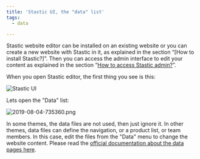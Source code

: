 ```yaml
---
title: 'Stastic UI, the "data" list'
tags:
  - data

---
```

Stastic website editor can be installed on an existing website or you can create a new website with Stastic in it, as explained in the section “[How to install Stastic?]”. Then you can access the admin interface to edit your content as explained in the section “[How to access Stastic admin?](/docs/how-to-access-stastic-admin)”.

When you open Stastic editor, the first thing you see is this:

![Stastic UI](https://www.stastic.net//assets/2019-08-03-775924.png)

Lets open the "Data" list:


![2019-08-04-735360.png](https://www.stastic.net//assets/2019-08-04-735360.png)

In some themes, the data files are not used, then just ignore it. In other themes, data files can define the navigation, or a product list, or team members. In this case, edit the files from the "Data" menu to change the website content. Please read the [official documentation about the data pages here](https://jekyllrb.com/docs/datafiles/).
